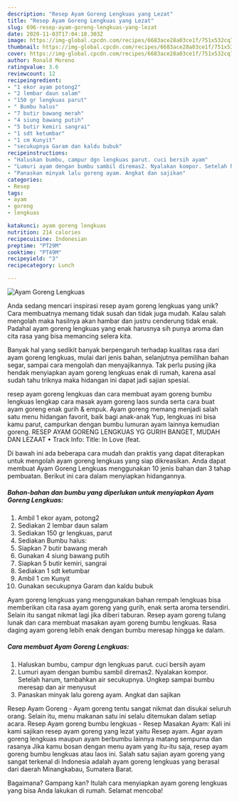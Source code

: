 ```yaml
---
description: "Resep Ayam Goreng Lengkuas yang Lezat"
title: "Resep Ayam Goreng Lengkuas yang Lezat"
slug: 696-resep-ayam-goreng-lengkuas-yang-lezat
date: 2020-11-03T17:04:18.303Z
image: https://img-global.cpcdn.com/recipes/6683ace28a03ce1f/751x532cq70/ayam-goreng-lengkuas-foto-resep-utama.jpg
thumbnail: https://img-global.cpcdn.com/recipes/6683ace28a03ce1f/751x532cq70/ayam-goreng-lengkuas-foto-resep-utama.jpg
cover: https://img-global.cpcdn.com/recipes/6683ace28a03ce1f/751x532cq70/ayam-goreng-lengkuas-foto-resep-utama.jpg
author: Ronald Moreno
ratingvalue: 3.6
reviewcount: 12
recipeingredient:
- "1 ekor ayam potong2"
- "2 lembar daun salam"
- "150 gr lengkuas parut"
- " Bumbu halus"
- "7 butir bawang merah"
- "4 siung bawang putih"
- "5 butir kemiri sangrai"
- "1 sdt ketumbar"
- "1 cm Kunyit"
- "secukupnya Garam dan kaldu bubuk"
recipeinstructions:
- "Haluskan bumbu, campur dgn lengkuas parut. cuci bersih ayam"
- "Lumuri ayam dengan bumbu sambil diremas2. Nyalakan kompor. Setelah harum, tambahkan air secukupnya. Ungkep sampai bumbu meresap dan air menyusut"
- "Panaskan minyak lalu goreng ayam. Angkat dan sajikan"
categories:
- Resep
tags:
- ayam
- goreng
- lengkuas

katakunci: ayam goreng lengkuas 
nutrition: 214 calories
recipecuisine: Indonesian
preptime: "PT29M"
cooktime: "PT49M"
recipeyield: "3"
recipecategory: Lunch

---
```



![Ayam Goreng Lengkuas](https://img-global.cpcdn.com/recipes/6683ace28a03ce1f/751x532cq70/ayam-goreng-lengkuas-foto-resep-utama.jpg)

Anda sedang mencari inspirasi resep ayam goreng lengkuas yang unik? Cara membuatnya memang tidak susah dan tidak juga mudah. Kalau salah mengolah maka hasilnya akan hambar dan justru cenderung tidak enak. Padahal ayam goreng lengkuas yang enak harusnya sih punya aroma dan cita rasa yang bisa memancing selera kita.

Banyak hal yang sedikit banyak berpengaruh terhadap kualitas rasa dari ayam goreng lengkuas, mulai dari jenis bahan, selanjutnya pemilihan bahan segar, sampai cara mengolah dan menyajikannya. Tak perlu pusing jika hendak menyiapkan ayam goreng lengkuas enak di rumah, karena asal sudah tahu triknya maka hidangan ini dapat jadi sajian spesial.

resep ayam goreng lengkuas dan cara membuat ayam goreng bumbu lengkuas lengkap cara masak ayam goreng laos sunda serta cara buat ayam goreng enak gurih &amp; empuk. Ayam goreng memang menjadi salah satu menu hidangan favorit, baik bagi anak-anak Yup, lengkuas ini bisa kamu parut, campurkan dengan bumbu lumuran ayam lainnya kemudian goreng. RESEP AYAM GORENG LENGKUAS YG GURIH BANGET, MUDAH DAN LEZAAT • Track Info: Title: In Love (feat.


Di bawah ini ada beberapa cara mudah dan praktis yang dapat diterapkan untuk mengolah ayam goreng lengkuas yang siap dikreasikan. Anda dapat membuat Ayam Goreng Lengkuas menggunakan 10 jenis bahan dan 3 tahap pembuatan. Berikut ini cara dalam menyiapkan hidangannya.

<!--inarticleads1-->

##### Bahan-bahan dan bumbu yang diperlukan untuk menyiapkan Ayam Goreng Lengkuas:

1. Ambil 1 ekor ayam, potong2
1. Sediakan 2 lembar daun salam
1. Sediakan 150 gr lengkuas, parut
1. Sediakan  Bumbu halus:
1. Siapkan 7 butir bawang merah
1. Gunakan 4 siung bawang putih
1. Siapkan 5 butir kemiri, sangrai
1. Sediakan 1 sdt ketumbar
1. Ambil 1 cm Kunyit
1. Gunakan secukupnya Garam dan kaldu bubuk


Ayam goreng lengkuas yang menggunakan bahan rempah lengkuas bisa memberikan cita rasa ayam goreng yang gurih, enak serta aroma tersendiri. Selain itu sangat nikmat lagi jika diberi taburan. Resep ayam goreng tulang lunak dan cara membuat masakan ayam goreng bumbu lengkuas. Rasa daging ayam goreng lebih enak dengan bumbu meresap hingga ke dalam. 

<!--inarticleads2-->

##### Cara membuat Ayam Goreng Lengkuas:

1. Haluskan bumbu, campur dgn lengkuas parut. cuci bersih ayam
1. Lumuri ayam dengan bumbu sambil diremas2. Nyalakan kompor. Setelah harum, tambahkan air secukupnya. Ungkep sampai bumbu meresap dan air menyusut
1. Panaskan minyak lalu goreng ayam. Angkat dan sajikan


Resep Ayam Goreng - Ayam goreng tentu sangat nikmat dan disukai seluruh orang. Selain itu, menu makanan satu ini selalu ditemukan dalam setiap acara. Resep Ayam goreng bumbu lengkuas - Resep Masakan Ayam: Kali ini kami sajikan resep ayam goreng yang lezat yaitu Resep ayam. Agar ayam goreng lengkuas maupun ayam berbumbu lainnya matang sempurna dan rasanya Jika kamu bosan dengan menu ayam yang itu-itu saja, resep ayam goreng bumbu lengkuas atau laos ini. Salah satu sajian ayam goreng yang sangat terkenal di Indonesia adalah ayam goreng lengkuas yang berasal dari daerah Minangkabau, Sumatera Barat. 

Bagaimana? Gampang kan? Itulah cara menyiapkan ayam goreng lengkuas yang bisa Anda lakukan di rumah. Selamat mencoba!
